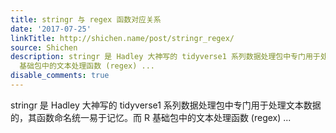 ```yaml
---
title: stringr 与 regex 函数对应关系
date: '2017-07-25'
linkTitle: http://shichen.name/post/stringr_regex/
source: Shichen
description: stringr 是 Hadley 大神写的 tidyverse1 系列数据处理包中专门用于处理文本数据的，其函数命名统一易于记忆。而 R
  基础包中的文本处理函数 (regex) ...
disable_comments: true
---
```

stringr 是 Hadley 大神写的 tidyverse1 系列数据处理包中专门用于处理文本数据的，其函数命名统一易于记忆。而 R 基础包中的文本处理函数 (regex) ...